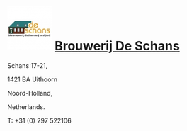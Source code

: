 # ![icon](../../../icons/Brouwerij_De_Schans.jpeg) [Brouwerij De Schans](https://untappd.com/w/brouwerij-de-schans)

Schans 17-21,

1421 BA  Uithoorn

Noord-Holland,

Netherlands.

T: +31 (0) 297 522106


